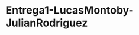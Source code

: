 <!-- # Proyecto integrantes:
# - Lucas Montoby
# - Julian Rodriguez -->
<!-- #Para crear un proyecto usamos el comando:
django-admin startproject "nombre del proyecto"

Para interactuar con el proyecto debemos acceder a él con el comando cd "nombre del proyecto".

Para crear una "app" o "modulo" aplicamos el comando:
python manage.py startapp "nombre de la app o modulo"

Para crear un modelo dentro de la app que creamos:
#Recordemos que el modelo es el encargado de comunicarse con la base de datos.

1) Ingresamos al archivo models.py

2) Declaramos una clase que heredará de Django models.Model quedando:
	class nombreclase(modles.Model)

3) Aquí ya seremos libres de ingresar todos los parametros que tendrá nuestra base de datos. 
La base de datos como la estructura de celdas de un excel, por lo que al crear una variable estaríamos
creando una columna:
	nombre = models.CharField(max_length=40)
		 #llamamos a la clase models que heredamos en primera instancia.
		 #y usamos el metodo CharField() que le indicará que la variable.
		 #tendrá alojada dentro de ella un string, acompañamos a esto.
		 #con un max_length para indicar el límite máximo de caracteres que tendrá.

Una vez creados todos los modelos que usaremos, nos dirigimos a los ajustes del proyecto y en la seccion de
INSTALLED_APPS agregamos la aplicación o modulo que acabamos de crear.

Tras agregar la aplicacion procedemos a migrar nuestros modelos a la base de datos, en este caso lo haremos con sqlite.
Lo hacemos con los comandos:

python manage.py makemigrations
# Al finalizar esta migración en la terminal se nos indicará dónde quedó alojado el archivo
#que contiene la estructura para crear la base de datos, el nombre de este archivo será muy importante para espeficifarlo 
#en el comando que veremos más adelante, mucho ojo que el archivo quedará con un _initial_ esa parte del nombre no la necesitamos.

python manage.py sqlmigrate nombre_app nombreclave_migracion
# Este comando recibe dos parametros, el primero es el nombre de la app que estamos creando
#y el segundo es el identificador clave de la migración que hicimos con el comando anterior

python manage.py migrate
#Por ultimo este comando es el que se encargará de migrar completamente todo lo que hicimos anteriormente a la base de datos del proyecto. -->

# Entrega1-LucasMontoby-JulianRodriguez


